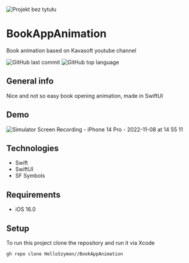 ![Projekt bez tytułu](https://user-images.githubusercontent.com/101000022/200584515-5af37aca-e307-49f2-b8d8-c297e58ff6eb.png)


# BookAppAnimation
Book animation based on Kavasoft youtube channel


![GitHub last commit](https://img.shields.io/github/last-commit/HelloSzymon/BookAppAnimation) ![GitHub top language](https://img.shields.io/github/languages/top/helloszymon/BookAppAnimation)

## General info
Nice and not so easy book opening animation, made in SwiftUI
## Demo

![Simulator Screen Recording - iPhone 14 Pro - 2022-11-08 at 14 55 11](https://user-images.githubusercontent.com/101000022/200584722-723f7f7c-c863-4d9a-af96-09eb22215ecf.gif)


## Technologies
- Swift
- SwiftUI
- SF Symbols

## Requirements
- iOS 16.0

## Setup
To run this project clone the repository and run it via Xcode
```bash
gh repo clone HelloSzymon//BookAppAnimation
 ```
